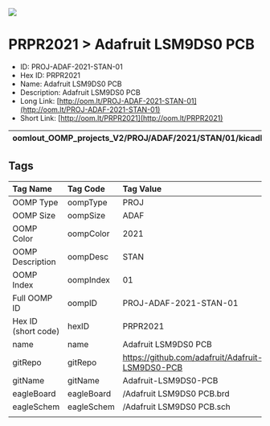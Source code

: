 


  
![][im]
# PRPR2021 > Adafruit LSM9DS0 PCB

- ID: PROJ-ADAF-2021-STAN-01
- Hex ID: PRPR2021
- Name: Adafruit LSM9DS0 PCB
- Description: Adafruit LSM9DS0 PCB
- Long Link: [http://oom.lt/PROJ-ADAF-2021-STAN-01](http://oom.lt/PROJ-ADAF-2021-STAN-01)
- Short Link: [http://oom.lt/PRPR2021](http://oom.lt/PRPR2021)
  

|oomlout_OOMP_projects_V2/PROJ/ADAF/2021/STAN/01/kicadPcb3dFront.png|oomlout_OOMP_projects_V2/PROJ/ADAF/2021/STAN/01/kicadPcb3dBack.png|oomlout_OOMP_projects_V2/PROJ/ADAF/2021/STAN/01/kicadPcb3d.png||
| :---: | :---: | :---: | :---: |

## Tags
  

|Tag Name|Tag Code|Tag Value|
| :--- | :--- | :--- |
|OOMP Type|oompType|PROJ|
|OOMP Size|oompSize|ADAF|
|OOMP Color|oompColor|2021|
|OOMP Description|oompDesc|STAN|
|OOMP Index|oompIndex|01|
|Full OOMP ID|oompID|PROJ-ADAF-2021-STAN-01|
|Hex ID (short code)|hexID|PRPR2021|
|name|name|Adafruit LSM9DS0 PCB|
|gitRepo|gitRepo|https://github.com/adafruit/Adafruit-LSM9DS0-PCB|
|gitName|gitName|Adafruit-LSM9DS0-PCB|
|eagleBoard|eagleBoard|/Adafruit LSM9DS0 PCB.brd|
|eagleSchem|eagleSchem|/Adafruit LSM9DS0 PCB.sch|
||||



[im]: PROJ/ADAF/2021/STAN/01/kicadPcb3d_450.png
